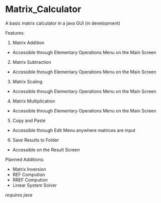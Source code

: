 # Matrix_Calculator
A basic matrix calculator in a java GUI (in development)

Features: 
1) Matrix Addition
- Accessible through Elementary Operations Menu on the Main Screen

2) Matrix Subtraction
- Accessible through Elementary Operations Menu on the Main Screen

3) Matrix Scaling
- Accessible through Elementary Operations Menu on the Main Screen

4) Matrix Multiplication
- Accessible through Elementary Operations Menu on the Main Screen

5) Copy and Paste
- Accessible through Edit Menu anywhere matrices are input

6) Save Results to Folder
- Accessible on the Result Screen



Planned Additions: 
- Matrix Inversion
- REF Compution
- RREF Compution
- Linear System Solver

*requires java*
